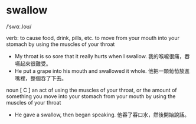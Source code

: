 # swallow
 /ˈswɑː.loʊ/
 
verb:
to cause food, drink, pills, etc. to move from your mouth into your stomach by using the muscles of your throat

- My throat is so sore that it really hurts when I swallow.
我的喉嚨很痛，吞嚥起來很難受。
- He put a grape into his mouth and swallowed it whole.
他把一顆葡萄放進嘴裡，整個吞了下去。


noun [ C ]
an act of using the muscles of your throat, or the amount of something you move into your stomach from your mouth by using the muscles of your throat

- He gave a swallow, then began speaking.
他吞了吞口水，然後開始說話。
